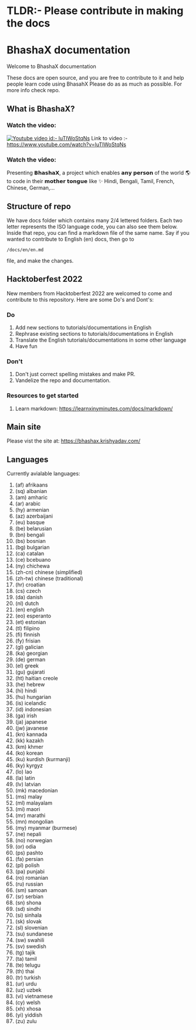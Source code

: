 # TLDR:- Please contribute in making the docs


# BhashaX documentation
Welcome to BhashaX documentation

These docs are open source, and you are free to contribute to it and help people learn code using BhasahX Please do as as much as possible. For more info check repo.

## What is BhashaX?
### Watch the video:
[![Youtube video id:- luTIWoStqNs](https://img.youtube.com/vi/luTIWoStqNs/0.jpg)](https://www.youtube.com/watch?v=luTIWoStqNs)
Link to video :- https://www.youtube.com/watch?v=luTIWoStqNs
### Watch the video:
Presenting 𝗕𝗵𝗮𝘀𝗵𝗮𝗫, a project which enables 𝗮𝗻𝘆 𝗽𝗲𝗿𝘀𝗼𝗻 of the world :earth_americas: to code in their 𝗺𝗼𝘁𝗵𝗲𝗿 𝘁𝗼𝗻𝗴𝘂𝗲 like :sparkles: Hindi, Bengali, Tamil, French, Chinese, German,… 
## Structure of repo

We have docs folder which contains many 2/4 lettered folders. Each two letter represents the ISO language code, you can also see them below. Inside that repo, you can find a markdown file of the same name. Say if you wanted to contribute to English (en) docs, then go to
```
/docs/en/en.md
```
file, and make the changes.

## Hacktoberfest 2022
New members from Hacktoberfest 2022 are welcomed to come and contribute to this repository. Here are some Do's and Dont's:

### Do
1. Add new sections to tutorials/documentations in English
2. Rephrase existing sections to tutorials/documentations in English
3. Translate the English tutorials/documentations in some other language
4. Have fun

### Don't
1. Don't just correct spelling mistakes and make PR.
2. Vandelize the repo and documentation.

### Resources to get started
1. Learn markdown: https://learnxinyminutes.com/docs/markdown/

## Main site
Please vist the site at: https://bhashax.krishyadav.com/

## Languages
Currently avialable languages:

1. (af) afrikaans
2. (sq) albanian
3. (am) amharic
4. (ar) arabic
5. (hy) armenian
6. (az) azerbaijani
7. (eu) basque
8. (be) belarusian
9. (bn) bengali
10. (bs) bosnian
11. (bg) bulgarian
12. (ca) catalan
13. (ce) bcebuano
14. (ny) chichewa
15. (zh-cn) chinese (simplified)
16. (zh-tw) chinese (traditional)
17. (hr) croatian
18. (cs) czech
19. (da) danish
20. (nl) dutch
21. (en) english
22. (eo) esperanto
23. (et) estonian
24. (tl) filipino
25. (fi) finnish
26. (fy) frisian
27. (gl) galician
28. (ka) georgian
29. (de) german
30. (el) greek
31. (gu) gujarati
32. (ht) haitian creole
33. (he) hebrew
34. (hi) hindi
35. (hu) hungarian
36. (is) icelandic
37. (id) indonesian
38. (ga) irish
39. (ja) japanese
40. (jw) javanese
41. (kn) kannada
42. (kk) kazakh
43. (km) khmer
44. (ko) korean
45. (ku) kurdish (kurmanji)
46. (ky) kyrgyz
47. (lo) lao
48. (la) latin
49. (lv) latvian
50. (mk) macedonian
51. (ms) malay
52. (ml) malayalam
53. (mi) maori
54. (mr) marathi
55. (mn) mongolian
56. (my) myanmar (burmese)
57. (ne) nepali
58. (no) norwegian
59. (or) odia
60. (ps) pashto
61. (fa) persian
62. (pl) polish
63. (pa) punjabi
64. (ro) romanian
65. (ru) russian
66. (sm) samoan
67. (sr) serbian
68. (sn) shona
69. (sd) sindhi
70. (si) sinhala
71. (sk) slovak
72. (sl) slovenian
73. (su) sundanese
74. (sw) swahili
75. (sv) swedish
76. (tg) tajik
77. (ta) tamil
78. (te) telugu
79. (th) thai
80. (tr) turkish
81. (ur) urdu
82. (uz) uzbek
83. (vi) vietnamese
84. (cy) welsh
85. (xh) xhosa
86. (yi) yiddish
87. (zu) zulu

